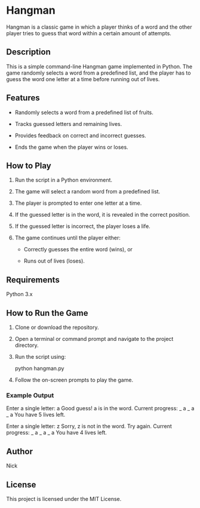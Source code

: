 # Hangman
Hangman is a classic game in which a player thinks of a word and the other player tries to guess that word within a certain amount of attempts.

## Description

This is a simple command-line Hangman game implemented in Python. The game randomly selects a word from a predefined list, and the player has to guess the word one letter at a time before running out of lives.

## Features

- Randomly selects a word from a predefined list of fruits.

- Tracks guessed letters and remaining lives.

- Provides feedback on correct and incorrect guesses.

- Ends the game when the player wins or loses.

## How to Play

1. Run the script in a Python environment.

2. The game will select a random word from a predefined list.

3. The player is prompted to enter one letter at a time.

4. If the guessed letter is in the word, it is revealed in the correct position.

5. If the guessed letter is incorrect, the player loses a life.

6. The game continues until the player either:

    - Correctly guesses the entire word (wins), or

    - Runs out of lives (loses).

## Requirements

Python 3.x

## How to Run the Game

1. Clone or download the repository.

2. Open a terminal or command prompt and navigate to the project directory.

3. Run the script using:

    python hangman.py

4. Follow the on-screen prompts to play the game.

### Example Output

Enter a single letter: a
Good guess! a is in the word.
Current progress: _ a _ a _ a
You have 5 lives left.

Enter a single letter: z
Sorry, z is not in the word. Try again.
Current progress: _ a _ a _ a
You have 4 lives left.

## Author

Nick

## License

This project is licensed under the MIT License.